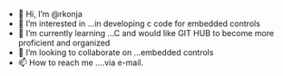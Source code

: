- 👋 Hi, I’m @rkonja
- 👀 I’m interested in ...in developing c code for embedded controls
- 🌱 I’m currently learning ...C and would like GIT HUB to become more proficient and organized
- 💞️ I’m looking to collaborate on ...embedded controls
- 📫 How to reach me ....via e-mail.

<!---
rkonja/rkonja is a ✨ special ✨ repository because its `README.md` (this file) appears on your GitHub profile.
You can click the Preview link to take a look at your changes.
--->
